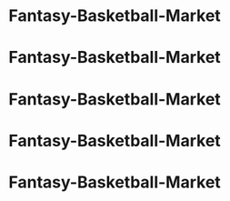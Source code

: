 # Fantasy-Basketball-Market
# Fantasy-Basketball-Market
# Fantasy-Basketball-Market
# Fantasy-Basketball-Market
# Fantasy-Basketball-Market
